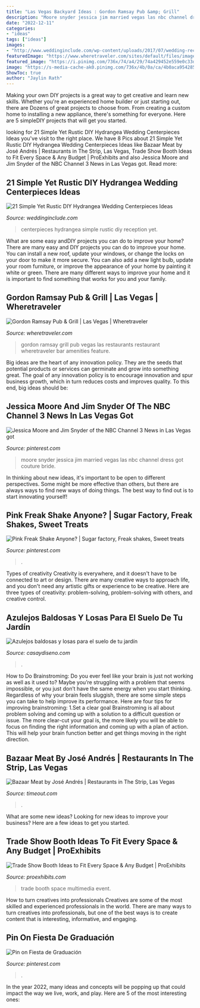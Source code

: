 ```yaml
---
title: "Las Vegas Backyard Ideas : Gordon Ramsay Pub &amp; Grill"
description: "Moore snyder jessica jim married vegas las nbc channel dress got couture bride"
date: "2022-12-11"
categories:
- "ideas"
tags: ["ideas"]
images:
- "http://www.weddinginclude.com/wp-content/uploads/2017/07/wedding-reception-with-hydrangea-centerpieces.jpg"
featuredImage: "https://www.wheretraveler.com/sites/default/files/images/Gordon-Ramsay-Pub---Grill_Bar-Area.jpg"
featured_image: "https://i.pinimg.com/736x/74/a4/29/74a429452e559e0c33d616a4c88b9bd6.jpg"
image: "https://s-media-cache-ak0.pinimg.com/736x/4b/0a/ca/4b0aca954285758662caaaa8ccd94916.jpg"
ShowToc: true
author: "Jaylin Rath"
---
```



Making your own DIY projects is a great way to get creative and learn new skills. Whether you're an experienced home builder or just starting out, there are Dozens of great projects to choose from. From creating a custom home to installing a new appliance, there's something for everyone. Here are 5 simpleDIY projects that will get you started.

	

		
looking for 21 Simple Yet Rustic DIY Hydrangea Wedding Centerpieces Ideas you've visit to the right place. We have 8 Pics about 21 Simple Yet Rustic DIY Hydrangea Wedding Centerpieces Ideas like Bazaar Meat by José Andrés | Restaurants in The Strip, Las Vegas, Trade Show Booth Ideas to Fit Every Space &amp; Any Budget | ProExhibits and also Jessica Moore and Jim Snyder of the NBC Channel 3 News in Las Vegas got. Read more:
		
    
## 21 Simple Yet Rustic DIY Hydrangea Wedding Centerpieces Ideas

<img loading=lazy src="http://www.weddinginclude.com/wp-content/uploads/2017/07/wedding-reception-with-hydrangea-centerpieces.jpg" onerror="this.onerror=null;this.src='https://tse2.mm.bing.net/th?id=OIP.I6ILUaU8opE5S2eZhCXH6gHaLH&amp;pid=15.1';" alt="21 Simple Yet Rustic DIY Hydrangea Wedding Centerpieces Ideas">

_Source: weddinginclude.com_

>centerpieces hydrangea simple rustic diy reception yet. 

	

What are some easy andDIY projects you can do to improve your home?
There are many easy and DIY projects you can do to improve your home. You can install a new roof, update your windows, or change the locks on your door to make it more secure. You can also add a new light bulb, update your room furniture, or improve the appearance of your home by painting it white or green. There are many different ways to improve your home and it is important to find something that works for you and your family.

    
## Gordon Ramsay Pub &amp; Grill | Las Vegas | Wheretraveler

<img loading=lazy src="https://www.wheretraveler.com/sites/default/files/images/Gordon-Ramsay-Pub---Grill_Bar-Area.jpg" onerror="this.onerror=null;this.src='https://tse1.mm.bing.net/th?id=OIP.Ju8ro02oYH2CEotuT8fjpAHaD5&amp;pid=15.1';" alt="Gordon Ramsay Pub &amp; Grill | Las Vegas | Wheretraveler">

_Source: wheretraveler.com_

>gordon ramsay grill pub vegas las restaurants restaurant wheretraveler bar amenities feature. 

	

Big ideas are the heart of any innovation policy. They are the seeds that potential products or services can germinate and grow into something great. The goal of any innovation policy is to encourage innovation and spur business growth, which in turn reduces costs and improves quality. To this end, big ideas should be: 

    
## Jessica Moore And Jim Snyder Of The NBC Channel 3 News In Las Vegas Got

<img loading=lazy src="https://s-media-cache-ak0.pinimg.com/736x/4b/0a/ca/4b0aca954285758662caaaa8ccd94916.jpg" onerror="this.onerror=null;this.src='https://tse2.mm.bing.net/th?id=OIP.KE7k9hHAp2p9m_ML7-DXGwHaLH&amp;pid=15.1';" alt="Jessica Moore and Jim Snyder of the NBC Channel 3 News in Las Vegas got">

_Source: pinterest.com_

>moore snyder jessica jim married vegas las nbc channel dress got couture bride. 

	

In thinking about new ideas, it's important to be open to different perspectives. Some might be more effective than others, but there are always ways to find new ways of doing things. The best way to find out is to start innovating yourself!

    
## Pink Freak Shake Anyone? | Sugar Factory, Freak Shakes, Sweet Treats

<img loading=lazy src="https://i.pinimg.com/736x/74/a4/29/74a429452e559e0c33d616a4c88b9bd6.jpg" onerror="this.onerror=null;this.src='https://tse2.mm.bing.net/th?id=OIP.ysH5FmFC-LV-wr9o4zS5DQHaJ3&amp;pid=15.1';" alt="Pink Freak Shake Anyone? | Sugar factory, Freak shakes, Sweet treats">

_Source: pinterest.com_

>. 

	

Types of creativity
Creativity is everywhere, and it doesn't have to be connected to art or design. There are many creative ways to approach life, and you don't need any artistic gifts or experience to be creative. Here are three types of creativity: problem-solving, problem-solving with others, and creative control.

    
## Azulejos Baldosas Y Losas Para El Suelo De Tu Jardín

<img loading=lazy src="http://casaydiseno.com/wp-content/uploads/2015/05/jardin-dos-niveles-losas-cesped-muebles-teca.jpg" onerror="this.onerror=null;this.src='https://tse1.mm.bing.net/th?id=OIP.4tWwHporMcoRDELWJKRbzAHaE-&amp;pid=15.1';" alt="Azulejos baldosas y losas para el suelo de tu jardín">

_Source: casaydiseno.com_

>. 

	

How to Do Brainstroming:
Do you ever feel like your brain is just not working as well as it used to? Maybe you’re struggling with a problem that seems impossible, or you just don’t have the same energy when you start thinking. Regardless of why your brain feels sluggish, there are some simple steps you can take to help improve its performance. Here are four tips for improving brainstroming: 
1.Set a clear goal
Brainstroming is all about problem solving and coming up with a solution to a difficult question or issue. The more clear-cut your goal is, the more likely you will be able to focus on finding the right information and coming up with a plan of action. This will help your brain function better and get things moving in the right direction. 

    
## Bazaar Meat By José Andrés | Restaurants In The Strip, Las Vegas

<img loading=lazy src="https://media.timeout.com/images/103021911/image.jpg" onerror="this.onerror=null;this.src='https://tse4.mm.bing.net/th?id=OIP.p6xmiPN0NR7NQv1BIMcKYwHaE7&amp;pid=15.1';" alt="Bazaar Meat by José Andrés | Restaurants in The Strip, Las Vegas">

_Source: timeout.com_

>. 

	

What are some new ideas?
Looking for new ideas to improve your business? Here are a few ideas to get you started.

    
## Trade Show Booth Ideas To Fit Every Space &amp; Any Budget | ProExhibits

<img loading=lazy src="https://www.proexhibits.com/wp-content/uploads/Pro-Cisco_Umbrella_Airstream-RSA2018-4377-300-1.jpg" onerror="this.onerror=null;this.src='https://tse1.mm.bing.net/th?id=OIP.IOSW0ihGdpMEFNDmDWV1AgHaE7&amp;pid=15.1';" alt="Trade Show Booth Ideas to Fit Every Space &amp; Any Budget | ProExhibits">

_Source: proexhibits.com_

>trade booth space multimedia event. 

	

How to turn creatives into professionals
Creatives are some of the most skilled and experienced professionals in the world. There are many ways to turn creatives into professionals, but one of the best ways is to create content that is interesting, informative, and engaging.

    
## Pin On Fiesta De Graduación

<img loading=lazy src="https://i.pinimg.com/736x/e2/d3/7b/e2d37b58b91694334c13cd2fbd1770c1.jpg" onerror="this.onerror=null;this.src='https://tse2.mm.bing.net/th?id=OIP.3vpVdJNq2iTnUR0i5oMlVQHaJ3&amp;pid=15.1';" alt="Pin on Fiesta de Graduación">

_Source: pinterest.com_

>. 

	

In the year 2022, many ideas and concepts will be popping up that could impact the way we live, work, and play. Here are 5 of the most interesting ones:

